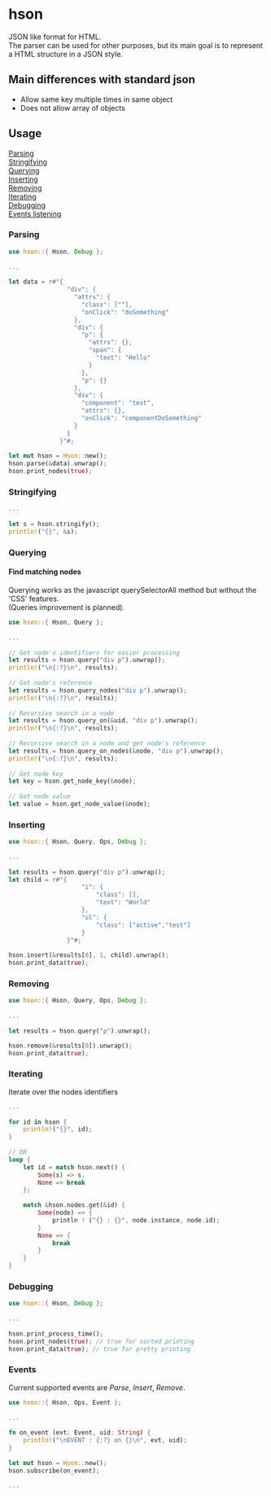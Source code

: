 # hson
JSON like format for HTML.  
The parser can be used for other purposes, but its main goal is to represent a HTML structure in a JSON style.

## Main differences with standard json
* Allow same key multiple times in same object
* Does not allow array of objects

## Usage
   [Parsing](#Parsing)  
   [Stringifying](#Stringifying)  
   [Querying](#Querying)  
   [Inserting](#Inserting)  
   [Removing](#Removing)  
   [Iterating](#Iterating)  
   [Debugging](#Debugging)  
   [Events listening](#Events)
   
### Parsing
```rust
use hson::{ Hson, Debug };
  
...
  
let data = r#"{
                "div": {
                  "attrs": {
                    "class": [""],
                    "onClick": "doSomething"
                  },
                  "div": {
                    "p": {
                      "attrs": {},
                      "span": {
                        "text": "Hello"
                      }
                    },
                    "p": {}
                  },
                  "div": {
                    "component": "test",
                    "attrs": {},
                    "onClick": "componentDoSomething"
                  }
                }
              }"#;
              
let mut hson = Hson::new();
hson.parse(&data).unwrap();
hson.print_nodes(true);
```

### Stringifying
```rust
...
  
let s = hson.stringify();
println!("{}", &s);
```

### Querying
#### Find matching nodes
Querying works as the javascript querySelectorAll method but without the 'CSS' features.  
(Queries improvement is planned).
```rust
use hson::{ Hson, Query };
  
...
  
// Get node's identifiers for easier processing
let results = hson.query("div p").unwrap();
println!("\n{:?}\n", results);
  
// Get node's reference
let results = hson.query_nodes("div p").unwrap();
println!("\n{:?}\n", results);
  
// Recursive search in a node
let results = hson.query_on(&uid, "div p").unwrap();
println!("\n{:?}\n", results);
  
// Recursive search in a node and get node's reference
let results = hson.query_on_nodes(&node, "div p").unwrap();
println!("\n{:?}\n", results);
  
// Get node key
let key = hson.get_node_key(&node);
  
// Get node value
let value = hson.get_node_value(&node);
```

### Inserting
```rust
use hson::{ Hson, Query, Ops, Debug };
  
...
  
let results = hson.query("div p").unwrap();
let child = r#"{
                    "i": {
                        "class": [],
                        "text": "World"
                    },
                    "ul": {
                        "class": ["active","test"]
                    }
                }"#;
  
hson.insert(&results[0], 1, child).unwrap();
hson.print_data(true);
```

### Removing
```rust
use hson::{ Hson, Query, Ops, Debug };
  
...
  
let results = hson.query("p").unwrap();

hson.remove(&results[0]).unwrap();
hson.print_data(true);
```

### Iterating
Iterate over the nodes identifiers
```rust
...
  
for id in hson {
    println!("{}", id);
}
  
// OR
loop {
    let id = match hson.next() {
        Some(s) => s,
        None => break
    };
  
    match &hson.nodes.get(&id) {
        Some(node) => {
            println ! ("{} : {}", node.instance, node.id);
        }
        None => {
            break
        }
    }
}
```

### Debugging
```rust
use hson::{ Hson, Debug };
  
...
  
hson.print_process_time();
hson.print_nodes(true); // true for sorted printing
hson.print_data(true); // true for pretty printing
```

### Events
Current supported events are _Parse_, _Insert_, _Remove_.
```rust
use hson::{ Hson, Ops, Event };
  
...
  
fn on_event (evt: Event, uid: String) {
    println!("\nEVENT : {:?} on {}\n", evt, uid);
}
  
let mut hson = Hson::new();
hson.subscribe(on_event);
  
...
```


